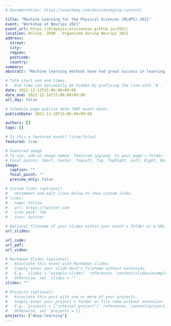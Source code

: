 ```yaml
---
# Documentation: https://wowchemy.com/docs/managing-content/

title: "Machine Learning for the Physical Sciences (ML4PS) 2021"
event: "Workshop at Neurips 2021"
event_url: https://ml4physicalsciences.github.io/2021/
location: Online, ZOOM - Organized during Neurips 2021
address:
  street:
  city:
  region:
  postcode:
  country:
summary:
abstract: "Machine learning methods have had great success in learning complex representations of data that enable novel modeling and data processing approaches in many scientific disciplines. Physical sciences span problems and challenges at all scales in the universe: from finding exoplanets in trillions of sky pixels, to developing solutions to the quantum many-body problem and combinatorial problems, to detecting anomalies in event streams from the Large Hadron Collider, to predicting how extreme weather events will vary with climate change. Tackling a number of associated data-intensive tasks including, but not limited to, segmentation, computer vision, sequence modeling, causal reasoning, generative modeling, and probabilistic inference are critical for furthering scientific discovery in these and many other areas. In addition to using machine learning models for scientific discovery, the ability to interpret what a model has learned is receiving an increasing amount of attention."

# Talk start and end times.
#   End time can optionally be hidden by prefixing the line with `#`.
date: 2021-12-13T15:06:06+09:00
date_end: 2021-12-16T15:06:06+09:00
all_day: false

# Schedule page publish date (NOT event date).
publishDate: 2021-11-18T15:06:06+09:00

authors: []
tags: []

# Is this a featured event? (true/false)
featured: true

# Featured image
# To use, add an image named `featured.jpg/png` to your page's folder.
# Focal points: Smart, Center, TopLeft, Top, TopRight, Left, Right, BottomLeft, Bottom, BottomRight.
image:
  caption: ""
  focal_point: ""
  preview_only: false

# Custom links (optional).
#   Uncomment and edit lines below to show custom links.
# links:
# - name: Follow
#   url: https://twitter.com
#   icon_pack: fab
#   icon: twitter

# Optional filename of your slides within your event's folder or a URL.
url_slides:

url_code:
url_pdf:
url_video:

# Markdown Slides (optional).
#   Associate this event with Markdown slides.
#   Simply enter your slide deck's filename without extension.
#   E.g. `slides = "example-slides"` references `content/slides/example-slides.md`.
#   Otherwise, set `slides = ""`.
slides: ""

# Projects (optional).
#   Associate this post with one or more of your projects.
#   Simply enter your project's folder or file name without extension.
#   E.g. `projects = ["internal-project"]` references `content/project/deep-learning/index.md`.
#   Otherwise, set `projects = []`.
projects: ["deep-learning"]
---
```

